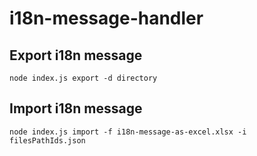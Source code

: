 # i18n-message-handler




## Export i18n message 

```
node index.js export -d directory
```


## Import i18n message

```
node index.js import -f i18n-message-as-excel.xlsx -i filesPathIds.json

```